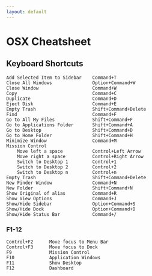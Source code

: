 ```yaml
---
layout: default
---
```

# OSX Cheatsheet

## Keyboard Shortcuts
					

	Add Selected Item to Sidebar	Command+T
	Close All Windows				Option+Command+W
	Close Window					Command+W
	Copy							Command+C
	Duplicate						Command+D
	Eject Disk						Command+E
	Empty Trash						Shift+Command+Delete
	Find							Command+F
	Go to All My Files				Shift+Command+F
	Go to Applications Folder		Shift+Command+A
	Go to Desktop					Shift+Command+D
	Go to Home Folder				Shift+Command+H
	Minimize Window					Command+M
	Mission Control
		Move left a space			Control+Left Arrow
		Move right a space			Control+Right Arrow
		Switch to Desktop 1			Control+1
		Switch to Desktop 2			Control+2
		Switch to Desktop n			Control+n
	Empty Trash						Shift+Command+Delete
	New Finder Window				Command+N
	New Folder						Shift+Command+N
	Show Original of alias			Command+R
	Show View Options				Command+J
	Show/Hide Sidebar				Option+Command+S
	Show/Hide Dock					Option+Command+D
	Show/Hide Status Bar			Command+/

### F1-12
	Control+F2		Move focus to Menu Bar
	Control+F3		Move focus to Dock
	F9				Mission Control
	F10				Application Windows
	F11				Show Desktop
	F12				Dashboard
	
	
